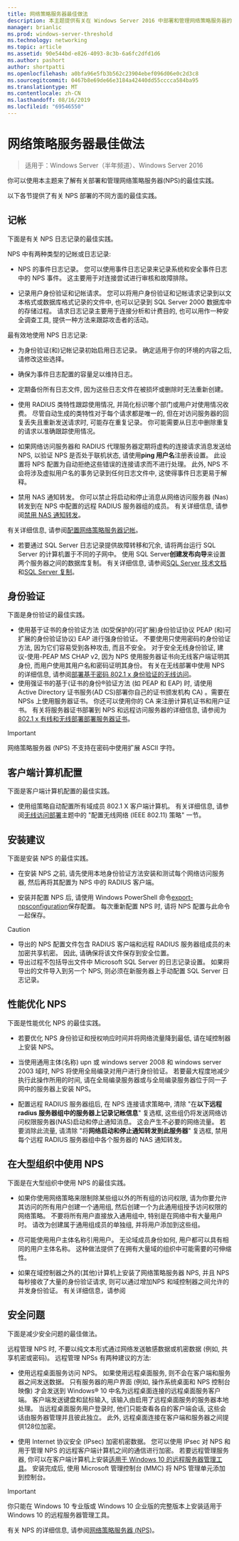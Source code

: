 ```yaml
---
title: 网络策略服务器最佳做法
description: 本主题提供有关在 Windows Server 2016 中部署和管理网络策略服务器的最佳实践。
manager: brianlic
ms.prod: windows-server-threshold
ms.technology: networking
ms.topic: article
ms.assetid: 90e544bd-e826-4093-8c3b-6a6fc2dfd1d6
ms.author: pashort
author: shortpatti
ms.openlocfilehash: a0bfa96e5fb3b562c23904ebef096d06e0c2d3c8
ms.sourcegitcommit: 0467b8e69de66e3184a42440dd55cccca584ba95
ms.translationtype: MT
ms.contentlocale: zh-CN
ms.lasthandoff: 08/16/2019
ms.locfileid: "69546550"
---
```

# <a name="network-policy-server-best-practices"></a>网络策略服务器最佳做法

>适用于：Windows Server（半年频道）、Windows Server 2016

你可以使用本主题来了解有关部署和管理网络策略服务器\(NPS\)的最佳实践。

以下各节提供了有关 NPS 部署的不同方面的最佳实践。

## <a name="accounting"></a>记帐

下面是有关 NPS 日志记录的最佳实践。

NPS 中有两种类型的记帐或日志记录:

- NPS 的事件日志记录。 您可以使用事件日志记录来记录系统和安全事件日志中的 NPS 事件。 这主要用于对连接尝试进行审核和故障排除。

- 记录用户身份验证和记帐请求。 您可以将用户身份验证和记帐请求记录到以文本格式或数据库格式记录的文件中, 也可以记录到 SQL Server 2000 数据库中的存储过程。 请求日志记录主要用于连接分析和计费目的, 也可以用作一种安全调查工具, 提供一种方法来跟踪攻击者的活动。

最有效地使用 NPS 日志记录:

- 为身份验证\(和\)记帐记录初始启用日志记录。 确定适用于你的环境的内容之后, 请修改这些选择。

- 确保为事件日志配置的容量足以维持日志。

- 定期备份所有日志文件, 因为这些日志文件在被损坏或删除时无法重新创建。

- 使用 RADIUS 类特性跟踪使用情况, 并简化标识哪个部门或用户对使用情况收费。 尽管自动生成的类特性对于每个请求都是唯一的, 但在对访问服务器的回复丢失且重新发送请求时, 可能存在重复记录。 你可能需要从日志中删除重复的请求以准确跟踪使用情况。

- 如果网络访问服务器和 RADIUS 代理服务器定期将虚构的连接请求消息发送给 NPS, 以验证 NPS 是否处于联机状态, 请使用**ping 用户名**注册表设置。 此设置将 NPS 配置为自动拒绝这些错误的连接请求而不进行处理。 此外, NPS 不会将涉及虚拟用户名的事务记录到任何日志文件中, 这使得事件日志更易于解释。

- 禁用 NAS 通知转发。 你可以禁止将启动和停止消息从网络访问服务器 (Nas) 转发到在 NPS 中配置的远程 RADIUS 服务器组的成员。 有关详细信息, 请参阅[禁用 NAS 通知转发](nps-disable-nas-notifications.md)。

有关详细信息, 请参阅[配置网络策略服务器记帐](nps-accounting-configure.md)。

- 若要通过 SQL Server 日志记录提供故障转移和冗余, 请将两台运行 SQL Server 的计算机置于不同的子网中。 使用 SQL Server**创建发布向导**来设置两个服务器之间的数据库复制。 有关详细信息, 请参阅[SQL Server 技术文档](https://msdn.microsoft.com/library/ms130214.aspx)和[SQL Server 复制](https://msdn.microsoft.com/library/ms151198.aspx)。

## <a name="authentication"></a>身份验证

下面是身份验证的最佳实践。

- 使用基于证书的身份验证方法 (如受保护的\(可扩展\)身份验证协议 PEAP \(和\)可扩展的身份验证协议) EAP 进行强身份验证。 不要使用只使用密码的身份验证方法, 因为它们容易受到各种攻击, 而且不安全。 对于安全无线身份验证, 建议\-使用\-PEAP MS CHAP v2, 因为 NPS 使用服务器证书向无线客户端证明其身份, 而用户使用其用户名和密码证明其身份。  有关在无线部署中使用 NPS 的详细信息, 请参阅[部署基于密码 802.1 x 身份验证的无线访问](https://technet.microsoft.com/windows-server-docs/networking/core-network-guide/cncg/wireless/a-deploy-8021x-wireless-access)。
- 使用强证书的基于\(证书的身份&reg;验证方法 (如 PEAP 和 EAP) 时, 请使用 Active Directory 证书服务\(AD CS\)部署你自己的证书颁发机构 CA\) 。需要在 NPSs 上使用服务器证书。 你还可以使用你的 CA 来注册计算机证书和用户证书。 有关将服务器证书部署到 NPS 和远程访问服务器的详细信息, 请参阅为[802.1 x 有线和无线部署部署服务器证书](https://technet.microsoft.com/windows-server-docs/networking/core-network-guide/cncg/server-certs/deploy-server-certificates-for-802.1x-wired-and-wireless-deployments)。

> [!IMPORTANT]
> 网络策略服务器 (NPS) 不支持在密码中使用扩展 ASCII 字符。

## <a name="client-computer-configuration"></a>客户端计算机配置

下面是客户端计算机配置的最佳实践。

- 使用组策略自动配置所有域成员 802.1 X 客户端计算机。 有关详细信息, 请参阅[无线访问部署](https://technet.microsoft.com/windows-server-docs/networking/core-network-guide/cncg/wireless/e-wireless-access-deployment#bkmk_policies)主题中的 "配置无线网络 (IEEE 802.11) 策略" 一节。

## <a name="installation-suggestions"></a>安装建议

下面是安装 NPS 的最佳实践。

- 在安装 NPS 之前, 请先使用本地身份验证方法安装和测试每个网络访问服务器, 然后再将其配置为 NPS 中的 RADIUS 客户端。

- 安装并配置 NPS 后, 请使用 Windows PowerShell 命令[export-npsconfiguration](https://technet.microsoft.com/library/jj872749.aspx)保存配置。 每次重新配置 NPS 时, 请将 NPS 配置与此命令一起保存。

>[!CAUTION]
>- 导出的 NPS 配置文件包含 RADIUS 客户端和远程 RADIUS 服务器组成员的未加密共享机密。 因此, 请确保将该文件保存到安全位置。
>- 导出过程不包括导出文件中 Microsoft SQL Server 的日志记录设置。 如果将导出的文件导入到另一个 NPS, 则必须在新服务器上手动配置 SQL Server 日志记录。

## <a name="performance-tuning-nps"></a>性能优化 NPS

下面是性能优化 NPS 的最佳实践。

- 若要优化 NPS 身份验证和授权响应时间并将网络流量降到最低, 请在域控制器上安装 NPS。

- 当使用通用主体\(名称\) upn 或 windows server 2008 和 windows server 2003 域时, NPS 将使用全局编录对用户进行身份验证。 若要最大程度地减少执行此操作所用的时间, 请在全局编录服务器或与全局编录服务器位于同一子网中的服务器上安装 NPS。

- 配置远程 RADIUS 服务器组后, 在 NPS 连接请求策略中, 清除 "在**以下远程 radius 服务器组中的服务器上记录记帐信息**" 复选框, 这些组仍将发送网络访问权限服务器\(NAS\)启动和停止通知消息。 这会产生不必要的网络流量。 若要消除此流量, 请清除 "将**网络启动和停止通知转发到此服务器**" 复选框, 禁用每个远程 RADIUS 服务器组中各个服务器的 NAS 通知转发。

## <a name="using-nps-in-large-organizations"></a>在大型组织中使用 NPS

下面是在大型组织中使用 NPS 的最佳实践。

- 如果你使用网络策略来限制除某些组以外的所有组的访问权限, 请为你要允许其访问的所有用户创建一个通用组, 然后创建一个为此通用组授予访问权限的网络策略。 不要将所有用户直接放入通用组中, 特别是在网络中有大量用户时。 请改为创建属于通用组成员的单独组, 并将用户添加到这些组。

- 尽可能使用用户主体名称引用用户。 无论域成员身份如何, 用户都可以具有相同的用户主体名称。 这种做法提供了在拥有大量域的组织中可能需要的可伸缩性。

- 如果在域控制器之外的\(其他\)计算机上安装了网络策略服务器 NPS, 并且 NPS 每秒接收了大量的身份验证请求, 则可以通过增加NPS 和域控制器之间允许的并发身份验证。 有关详细信息，请参阅 

## <a name="security-issues"></a>安全问题

下面是减少安全问题的最佳做法。

远程管理 NPS 时, 不要以纯文本形式通过网络发送敏感数据或机密数据 (例如, 共享机密或密码)。 远程管理 NPSs 有两种建议的方法:

- 使用远程桌面服务访问 NPS。 如果使用远程桌面服务, 则不会在客户端和服务器之间发送数据。 只有服务器的用户界面 (例如, 操作系统桌面和 NPS 控制台映像) 才会发送到 Windows&reg; 10 中名为远程桌面连接的远程桌面服务客户端。 客户端发送键盘和鼠标输入, 该输入由启用了远程桌面服务的服务器本地处理。 当远程桌面服务用户登录时, 他们只能查看各自的客户端会话, 这些会话由服务器管理并且彼此独立。 此外, 远程桌面连接在客户端和服务器之间提供128位加密。

- 使用 Internet 协议安全 (IPsec) 加密机密数据。 您可以使用 IPsec 对 NPS 和用于管理 NPS 的远程客户端计算机之间的通信进行加密。 若要远程管理服务器, 你可以在客户端计算机上安装[适用于 Windows 10 的远程服务器管理工具](https://www.microsoft.com/download/details.aspx?id=45520)。 安装完成后, 使用 Microsoft 管理控制台 (MMC) 将 NPS 管理单元添加到控制台。

>[!IMPORTANT]
>你只能在 Windows 10 专业版或 Windows 10 企业版的完整版本上安装适用于 Windows 10 的远程服务器管理工具。

有关 NPS 的详细信息, 请参阅[网络策略服务器 (NPS)](nps-top.md)。

